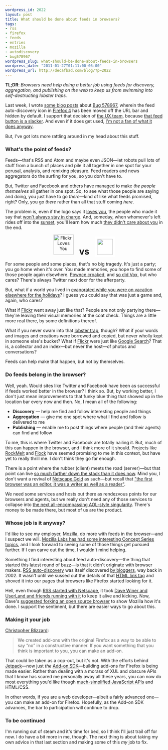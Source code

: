 ```yaml
--- 
wordpress_id: 2022
layout: post
title: What should be done about feeds in browsers?
tags: 
- rss
- firefox
- feeds
- entries
- mozilla
- autodiscovery
- bug578967
wordpress_slug: what-should-be-done-about-feeds-in-browsers
wordpress_date: "2011-01-27T01:11:00-05:00"
wordpress_url: http://decafbad.com/blog/?p=2022
---
```

**TL;DR**: <em>Browsers need help doing a better job using feeds for discovery, aggregation, and publishing on the web to keep us from swimming into self-destructing lobster traps.</em>

Last week, I wrote [some blog posts](http://decafbad.com/blog/tag/bug578967) about [Bug 578967](https://bugzilla.mozilla.org/show_bug.cgi?id=578967), wherein the feed auto-discovery icon in [Firefox 4](http://www.mozilla.com/en-US/firefox/beta/) has been moved off the URL bar and hidden by default. I support that decision of [the UX team](http://planet.firefox.com/ux/), because [that feed button is a slacker](https://heatmap.mozillalabs.com/). And even if it does get used, [I'm not a fan of what it does anyway](http://decafbad.com/blog/2011/01/15/what-happened-to-feed-autodiscovery-in-firefox-4#serving).

But, I've got lots more rattling around in my head about this stuff.

### What's the point of feeds?

Feeds—that's RSS and Atom and maybe even JSON—let robots pull lots of stuff from a bunch of places and pile it all together in one spot for your perusal, analysis, and remixing pleasure. Feed readers and news aggregators do the surfing for you, so you don't have to.

But, Twitter and Facebook and others have managed to make *the people themselves* all gather in one spot. So, to see what those people are saying and doing, you just have to go *there*—kind of like what feeds promised, right? Only, you go *there* rather than all that stuff coming *here*.

The problem is, even if the logo says it [loves you](http://www.flickr.com/photos/dunstan/524137648/), the people who made it say that [won't always stay in charge](http://www.flickr.com/help/forum/en-us/107408/). And, someday, when whomever's left rides off into the [sunset](http://techcrunch.com/2010/12/16/is-yahoo-shutting-down-del-icio-us/), you'll learn how much [they didn't care about you](http://archiveteam.org/index.php?title=Why_Back_Up%3F) in the end.

<p style="text-align: center"><a href="http://www.flickr.com/photos/herzogbr/2261662706/" title="Flickr Loves You by herzogbr, on Flickr"><img src="http://farm3.static.flickr.com/2003/2261662706_db086ea4bb_m.jpg" width="" height="64" alt="Flickr Loves You" /></a> <strong style="font-size: 200%; padding: 0.5em;">vs</strong> <a href="http://www.flickr.com/help/forum/en-us/107408/"><img src="http://l.yimg.com/g/images/en-us/flickr-yahoo-logo.png" height="50" style="padding: 7px; background: #fff"></a></p>

For some people and some places, that's no big tragedy. It's just a party; you go home when it's over. You made memories, you hope to find some of those people again elsewhere. [Pownce croaked](http://blog.pownce.com/2008/12/01/goodbye-pownce-hello-six-apart/), and [so did Vox](http://www.wired.com/epicenter/2010/09/six-apart-shuts-down-vox/), but who cares? There's always Twitter next door for the afterparty.

But, what if a world you lived in [evaporated while you were on vacation elsewhere for the holidays](http://ascii.textfiles.com/archives/2444)? I guess you could say that was just a game and, again, who cares?

What if [Flickr](http://www.flickr.com/) went away just like that? People are not only partying there—they're leaving their visual memories at the coat check. Things are a little more real there, by some definitions thereof.

What if you never swam into that [lobster trap](http://ascii.textfiles.com/archives/2848), though? What if your words and images and creations were borrowed and copied, but never wholly kept in someone else's bucket? What if [Flickr](http://www.flickr.com/) were just like [Google Search](http://google.com)? That is, a collector and an index—but never the host—of photos and conversations?

Feeds can help make that happen, but not by themselves.

### Do feeds belong in the browser?

Well, yeah. Would sites like Twitter and Facebook have been as successful if feeds worked better in the browser? I think so. But, by working better, I don't just mean improvements to that funky blue thing that showed up in the location bar every now and then. No, I mean all of the following:

* **Discovery** — help me find and follow interesting people and things
* **Aggregation** — give me one spot where what I find and follow is delivered to me
* **Publishing** — enable me to post things where people (and their agents) can find and follow

To me, this is where Twitter and Facebook are totally nailing it. But, much of this can happen in the browser, and I think more of it should. Projects like [RockMelt](http://www.rockmelt.com/) and [Flock](http://www.flock.com/) have seemed promising to me in this context, but have yet to really thrill me. I don't think they go far enough.

There is a point where the rubber (client) meets the road (server)—but that point can live [so much farther down the stack than it does now](http://scripting.com/stories/2011/01/11/howToShareABucketOnS3.html). Mind you, I don't want a revival of [Netscape Gold](http://www.zisman.ca/netgold/) as such—but recall that ["the first browser was an editor, it was a writer as well as a reader"](http://news.bbc.co.uk/2/hi/technology/4132752.stm).

We need some services and hosts out there as rendezvous points for our browsers and agents, but we really don't need any of those services to collapse into [the next all-encompassing AOL-style singularity](http://buddycloud.com/cms/content/we-are-aol-days-social-networking). There's money to be made there, but most of us are the product.

### Whose job is it anyway?

I'd like to see my employer, Mozilla, do more with feeds in the browser—and I suspect we will. [Mozilla Labs has had some interesting Concept Series topics](http://mozillalabs.com/blog/2010/03/online-identity-concept-series/), and I look forward to seeing some of those things get pursued further. If I can carve out the time, I wouldn't mind helping.

Something I find interesting about feed auto-discovery—the thing that started this latest round of buzz—is that it didn't originate with browser makers. [RSS auto-discovery](http://diveintomark.org/archives/2002/05/30/rss_autodiscovery) was itself discovered [by bloggers](http://decafbad.com/blog/2002/05/31/oooago), way back in 2002. It wasn't until we sussed out the details of that [HTML link tag](http://www.w3.org/TR/REC-html40/types.html#type-links) and shoved it into our pages that browsers like Firefox started looking for it.

Hell, even though [RSS started with Netscape](http://en.wikipedia.org/wiki/Rss#History), it took [Dave Winer and UserLand and friends running with it](http://scripting.com/davenet/2000/09/02/whatToDoAboutRss.html) to keep it alive and kicking. Now, Dave's [suggested forking an open source browser](http://scripting.com/stories/2011/01/11/krocCamenProvesRssIsVeryMu.html) to show Mozilla how it's done. I support the sentiment, but there are easier ways to go about this.

### Making it your job

[Christopher Blizzard](http://camendesign.com/rss_a_reply):
<blockquote>We created add-ons with the original Firefox as a way to be able to say “no” in a constructive manner. If you want something that you think is important to you, you can make an add-on.</blockquote>

That could be taken as a cop-out, but it's not. With the efforts behind [Jetpack](https://jetpack.mozillalabs.com/)—now just *the* [Add-on SDK](http://blog.mozilla.com/addons/2010/12/09/announcing-add-on-sdk-1-0b1/)—building add-ons for Firefox is being made easier. Rather than dealing with a morass of XUL and obscure APIs that I know has scared me personally away all these years, you can now do most everything you'd like though [much-simplified JavaScript APIs](https://jetpack.mozillalabs.com/sdk/1.0b1/docs/#package/addon-kit) and HTML/CSS.

In other words, if you are a web developer—albeit a fairly advanced one—you can make an add-on for Firefox. Hopefully, as the Add-on SDK advances, the bar to participation will continue to drop.

### To be continued

I'm running out of steam and it's time for bed, so I think I'll just trail off for now. I do have a bit more in me, though. The next thing is about taking my own advice in that last section and making some of this *my* job to fix.
